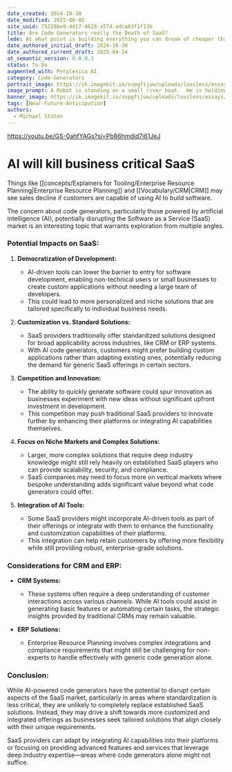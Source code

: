```yaml
---
date_created: 2024-10-30
date_modified: 2025-06-05
site_uuid: 75228be9-4d17-4628-a574-adca63f1f13b
title: Are Code Generators really the Death of SaaS?
lede: At what point is building everything you can dream of cheaper than paying subscriptions?
date_authored_initial_draft: 2024-10-30
date_authored_current_draft: 2025-04-24
at_semantic_version: 0.0.0.1
status: To-Do
augmented_with: Perplexica AI
category: Code-Generators
portrait_image: https://ik.imagekit.io/xvpgfijuw/uploads/lossless/essays/2025-05-04_portraitimage_Are-Code-Generators-really-the-Death-of-SaaS_1a6b27ef-147a-41fd-92af-e5f432bc6cca_GnYbgbmhc.jpg
image_prompt: A Robot is standing on a small river boat.  He is holding a spear to fish underneath him.  In the water you can see schools of fish.  One school is "CRM" with the logos of CRM companies.  Another is "ERP" with the logos of ERP companies.
banner_image: https://ik.imagekit.io/xvpgfijuw/uploads/lossless/essays/2025-05-04_bannerimage_Are-Code-Generators-really-the-Death-of-SaaS_e87aed32-0955-47a2-b45e-98adb23b20f7_0O5uwal1k.jpg
tags: [Near-Future-Anticipation]
authors:
  - Michael Staton
---
```


https://youtu.be/GS-0ahfYAGs?si=Pb86hmdid7i61JeJ

# AI will kill business critical SaaS
Things like [[concepts/Explainers for Tooling/Enterprise Resource Planning|Enterprise Resource Planning]] and [[Vocabulary/CRM|CRM]] may see sales decline if customers are capable of using AI to build software. 

The concern about code generators, particularly those powered by artificial intelligence (AI), potentially disrupting the Software as a Service (SaaS) market is an interesting topic that warrants exploration from multiple angles.

### Potential Impacts on SaaS:

1. **Democratization of Development:**
   - AI-driven tools can lower the barrier to entry for software development, enabling non-technical users or small businesses to create custom applications without needing a large team of developers.
   - This could lead to more personalized and niche solutions that are tailored specifically to individual business needs.

2. **Customization vs. Standard Solutions:**
   - SaaS providers traditionally offer standardized solutions designed for broad applicability across industries, like CRM or ERP systems.
   - With AI code generators, customers might prefer building custom applications rather than adapting existing ones, potentially reducing the demand for generic SaaS offerings in certain sectors.

3. **Competition and Innovation:**
   - The ability to quickly generate software could spur innovation as businesses experiment with new ideas without significant upfront investment in development.
   - This competition may push traditional SaaS providers to innovate further by enhancing their platforms or integrating AI capabilities themselves.

4. **Focus on Niche Markets and Complex Solutions:**
   - Larger, more complex solutions that require deep industry knowledge might still rely heavily on established SaaS players who can provide scalability, security, and compliance.
   - SaaS companies may need to focus more on vertical markets where bespoke understanding adds significant value beyond what code generators could offer.

5. **Integration of AI Tools:**
   - Some SaaS providers might incorporate AI-driven tools as part of their offerings or integrate with them to enhance the functionality and customization capabilities of their platforms.
   - This integration can help retain customers by offering more flexibility while still providing robust, enterprise-grade solutions.

### Considerations for CRM and ERP:

- **CRM Systems:**
  - These systems often require a deep understanding of customer interactions across various channels. While AI tools could assist in generating basic features or automating certain tasks, the strategic insights provided by traditional CRMs may remain valuable.
  
- **ERP Solutions:**
  - Enterprise Resource Planning involves complex integrations and compliance requirements that might still be challenging for non-experts to handle effectively with generic code generation alone.

### Conclusion:

While AI-powered code generators have the potential to disrupt certain aspects of the SaaS market, particularly in areas where standardization is less critical, they are unlikely to completely replace established SaaS solutions. Instead, they may drive a shift towards more customized and integrated offerings as businesses seek tailored solutions that align closely with their unique requirements.

SaaS providers can adapt by integrating AI capabilities into their platforms or focusing on providing advanced features and services that leverage deep industry expertise—areas where code generators alone might not suffice.
